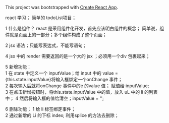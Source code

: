 This project was bootstrapped with [Create React App](https://github.com/facebookincubator/create-react-app).


react 学习； 简单的 todoList项目；

1 什么是组件？ 
     react 是采用组件化开发，首先应该明白组件的概念； 简单说，组件就是页面上的一部分；多个组件构成了整个页面；

2 jsx 语法；只能写表达式，不能写语句；

4 jsx 中的 render 需要返回的是一个大的 jsx ；必须用一个div 包裹起来；

5 新增功能：  
    1 在 state 中定义一个 inputValue；给 input 中的 value = {this.state.inputValue}将输入框绑定一个onChange 事件；<br/> 
    2 每次输入后就将onChange 事件中的e 的value 值； 赋值给 inputValue; <br/> 
    3 在点击新增按钮时，将this.state.inputValue 中的值，放入 uL 中的 li 的列表中； 
    4 然后将输入框的值给清空；inputValue = '';

6 删除功能；
    1 给 li 标签绑定事件； <br/>
    2 通过新增的 Li 的下标 index; 利用splice 的方法去删除； 

    